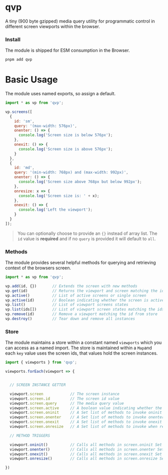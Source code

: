 # qvp

A tiny (900 byte gzipped) media query utility for programmatic control in different screen viewports within the browser.

### Install

The module is shipped for ESM consumption in the Browser.

```bash
pnpm add qvp
```

# Basic Usage

The module uses named exports, so assign a default.

```js
import * as vp from 'qvp';

vp.screens([
  {
    id: 'sm',
    query: '(max-width: 576px)',
    onenter: () => {
      console.log('Screen size is below 576px');
    },
    onexit: () => {
      console.log('Screen size is above 576px');
    }
  },
  {
    id: 'md',
    query: '(min-width: 768px) and (max-width: 992px)',
    onenter: () => {
      console.log('Screen size above 768px but below 992px');
    },
    onresize: x => {
      console.log('Screen size is: ' + x);
    },
    onexit: () => {
      console.log('Left the viewport');
    }
  }
]);
```

> You can optionally choose to provide an `{}` instead of array list. The `id` value is **required** and if no `query` is provided it will default to `all`.

### Methods

The module provides several helpful methods for querying and retrieving context of the browsers screen.

<!-- prettier-ignore -->
```ts
import * as vp from 'qvp';

vp.add(id, {})       // Extends the screen with new methods
vp.get(id)           // Returns the viewport and screen matching the id
vp.active()          // List of active screens or single screen
vp.active(id)        // Boolean indicating whether the screen is active
vp.list()            // List of viewport screens states
vp.list(ids[])       // List of viewport screen states matching the ids
vp.remove(id)        // Remove a viewport matching the id from store
vp.destroy()         // Tear down and remove all instances

```

### Store

The module maintains a store within a constant named `viewports` which you can access as a named import. The store is maintained within a `Map`and each `key` value uses the screen ids, that values hold the screen instances.

<!-- prettier-ignore -->
```ts
import { viewports } from 'qvp';

viewports.forEach(viewport => {


  // SCREEN INSTANCE GETTER

  viewport.screen            // The screen instance
  viewport.screen.id         // The screen id value
  viewport.screen.query      // The media query value
  viewport.screen.active     // A boolean value indicating whether the viewport is active
  viewport.screen.oninit     // A Set list of methods to invoke oninit
  viewport.screen.onenter    // A Set list of methods to invoke onenter
  viewport.screen.onexit     // A Set list of methods to invoke onexit
  viewport.screen.onresize   // A Set list of methods to invoke when resizing

  // METHOD TRIGGERS

  viewport.oninit()          // Calls all methods in screen.oninit Set (null if already invoked)
  viewport.onenter()         // Calls all methods in screen.onenter Set
  viewport.onexit()          // Calls all methods in screen.onexit Set
  viewport.onresize()        // Calls all methods in screen.onresize Set

})

```
